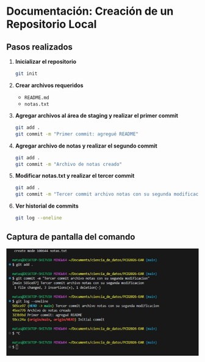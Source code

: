 # Documentación: Creación de un Repositorio Local

## Pasos realizados

1. **Inicializar el repositorio**
    ```bash
    git init
    ```

2. **Crear archivos requeridos**
    - `README.md`
    - `notas.txt`

3. **Agregar archivos al área de staging y realizar el primer commit**
    ```bash
    git add .
    git commit -m "Primer commit: agregué README"
    ```

4. **Agregar archivo de notas y realizar el segundo commit**
    ```bash
    git add .
    git commit -m "Archivo de notas creado"
    ```

5. **Modificar notas.txt y realizar el tercer commit**
    ```bash
    git add .
    git commit -m "Tercer commit archivo notas con su segunda modificacion"
    ```

6. **Ver historial de commits**
    ```bash
    git log --oneline
    ```

## Captura de pantalla del comando

![Captura de pantalla del historial de commits](captura_tarea_1.JPG)